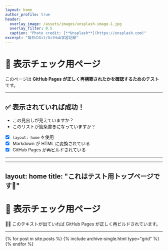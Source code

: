 ```yaml
---
layout: home
author_profile: true
header:
  overlay_image: /assets/images/unsplash-image-1.jpg
  overlay_filter: 0.5
  caption: "Photo credit: [**Unsplash**](https://unsplash.com)"
excerpt: "毎日のGit/GitHub学習記録"
---
```


# 🌈 表示チェック用ページ

このページは **GitHub Pages が正しく再構築されたかを確認するためのテスト** です。

---

## ✅ 表示されていれば成功！

- この見出しが見えていますか？
- このリストが箇条書きになっていますか？

- [x] `layout: home` を使用
- [x] Markdown が HTML に変換されている
- [x] GitHub Pages が再ビルドされている

---

---
layout: home
title: "これはテスト用トップページです🚀"
---

# 🌈 表示チェック用ページ

🕵️‍♀️ このテキストが出ていれば GitHub Pages が正しく再ビルドされています。

---

<div class="grid__wrapper">
  {% for post in site.posts %}
    {% include archive-single.html type="grid" %}
  {% endfor %}
</div>